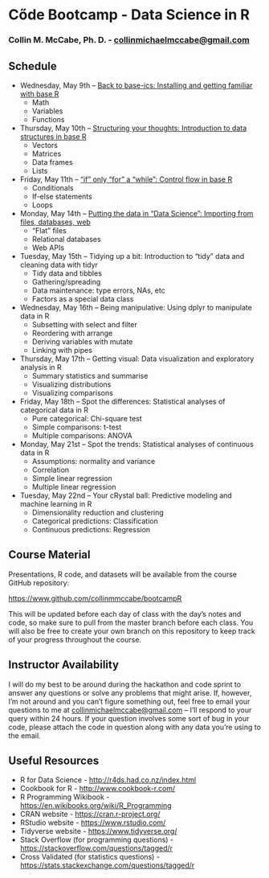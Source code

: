# Cőde Bootcamp - Data Science in R
### Collin M. McCabe, Ph. D. - collinmichaelmccabe@gmail.com

## Schedule
* Wednesday, May 9th – [Back to base-ics: Installing and getting familiar with base R](/day1)
  * Math
  * Variables
  * Functions
* Thursday, May 10th – [Structuring your thoughts: Introduction to data structures in base R](/day2)
  * Vectors
  * Matrices
  * Data frames
  * Lists
* Friday, May 11th – [“if” only “for” a “while”: Control flow in base R](/day3)
  * Conditionals
  * If-else statements
  * Loops
* Monday, May 14th – [Putting the data in “Data Science”: Importing from files, databases, web](/day4)
  * “Flat” files
  * Relational databases
  * Web APIs
* Tuesday, May 15th – Tidying up a bit: Introduction to “tidy” data and cleaning data with tidyr
  * Tidy data and tibbles
  * Gathering/spreading
  * Data maintenance: type errors, NAs, etc
  * Factors as a special data class
* Wednesday, May 16th – Being manipulative: Using dplyr to manipulate data in R
  * Subsetting with select and filter
  * Reordering with arrange
  * Deriving variables with mutate
  * Linking with pipes
* Thursday, May 17th – Getting visual: Data visualization and exploratory analysis in R
  * Summary statistics and summarise
  * Visualizing distributions
  * Visualizing comparisons
* Friday, May 18th – Spot the differences: Statistical analyses of categorical data in R
  * Pure categorical: Chi-square test
  * Simple comparisons: t-test
  * Multiple comparisons: ANOVA
* Monday, May 21st – Spot the trends: Statistical analyses of continuous data in R
  * Assumptions: normality and variance
  * Correlation
  * Simple linear regression
  * Multiple linear regression
* Tuesday, May 22nd – Your cRystal ball: Predictive modeling and machine learning in R
  * Dimensionality reduction and clustering
  * Categorical predictions: Classification
  * Continuous predictions: Regression

## Course Material
Presentations, R code, and datasets will be available from the course GitHub repository:

https://www.github.com/collinmmccabe/bootcampR

This will be updated before each day of class with the day’s notes and code, so make sure to pull
from the master branch before each class. You will also be free to create your own branch on this
repository to keep track of your progress throughout the course.

## Instructor Availability
I will do my best to be around during the hackathon and code sprint to answer any questions or
solve any problems that might arise. If, however, I’m not around and you can’t figure something
out, feel free to email your questions to me at collinmichaelmccabe@gmail.com – I’ll respond to
your query within 24 hours. If your question involves some sort of bug in your code, please attach
the code in question along with any data you’re using to the email.

## Useful Resources
* R for Data Science - http://r4ds.had.co.nz/index.html
* Cookbook for R - http://www.cookbook-r.com/
* R Programming Wikibook - https://en.wikibooks.org/wiki/R_Programming
* CRAN website - https://cran.r-project.org/
* RStudio website - https://www.rstudio.com/
* Tidyverse website - https://www.tidyverse.org/
* Stack Overflow (for programming questions) - https://stackoverflow.com/questions/tagged/r
* Cross Validated (for statistics questions) - https://stats.stackexchange.com/questions/tagged/r
